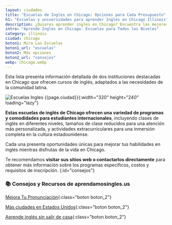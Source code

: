 ```yaml
---
layout: ciudades
title: "Escuelas de Inglés en Chicago: Opciones para Cada Presupuesto"
h1: "Escuelas y universidades para aprender Inglés en Chicago Illinois"
description: ¿Quieres aprender inglés en Chicago? Encuentra las mejores escuelas y cursos aquí. ¡Haz clic para más info! 👇
intro: "Aprende Inglés en Chicago: Escuelas para Todos los Niveles"
category: illinois
ciudad: chicago
boton1: Mira Las Escuelas
boton1_url: "escuelas"
boton2: Más opciones
boton2_url: "consejos"
webp: chicago.webp
---
```

Esta lista presenta información detallada de dos instituciones destacadas en Chicago que ofrecen cursos de inglés, adaptados a las necesidades de la comunidad latina. 

![Escuelas Ingles {{page.ciudad}}]({{site.baseurl}}/img/{{page.webp}} "Clases inglés {{page.ciudad|capitalize}}"){:width="320" height="240" loading="lazy"}

**Estas escuelas de inglés de Chicago ofrecen una variedad de programas y comodidades para estudiantes internacionales**, incluyendo clases de inglés en diferentes niveles, tamaños de clase reducidos para una atención más personalizada, y actividades extracurriculares para una inmersión completa en la cultura estadounidense.

Cada una presenta oportunidades únicas para mejorar tus habilidades en inglés mientras disfrutas de la vida en Chicago.

Te recomendamos **visitar sus sitios web o contactarlos directamente** para obtener más información sobre los programas específicos, costos y requisitos de inscripción.
{:id="consejos"}

### 📚 Consejos y Recursos de aprendamosingles.us

[Mejora Tu Pronunciación]({{'blog'|relative_url}}){:class="boton boton_2"}

[Más ciudades en Estados Unidos]({{'escuelas'|relative_url}}){:class="boton boton_2"}

[Aprende inglés sin salir de casa]({{'clases-en-linea'|relative_url}}){:class="boton boton_2"}
